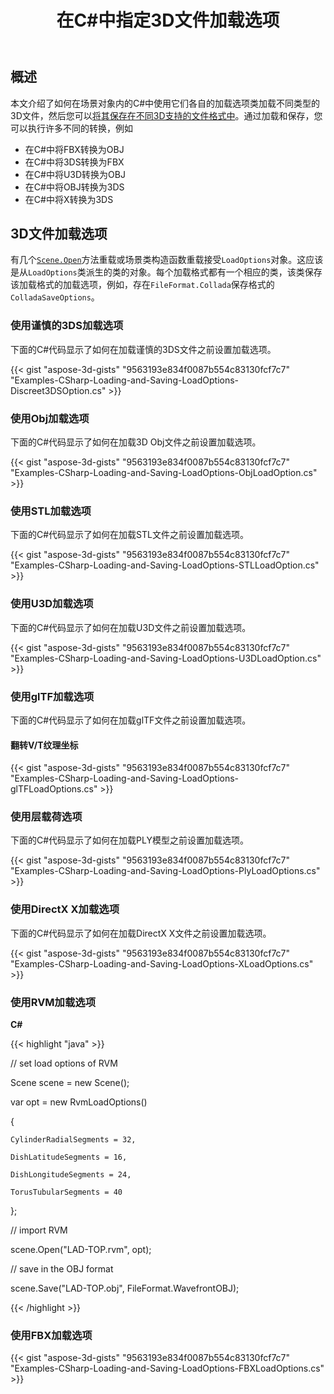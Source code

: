 ﻿---
title: 在C#中指定3D文件加载选项
linktitle: 指定3D文件加载选项
type: docs
weight: 30
url: /zh/net/specify-3d-file-load-options/
description: 有几个接受LoadOptions对象的Scene.Open方法重载或Scene类构造函数重载。每种加载格式都有一个相应的类，该类保存该加载格式的加载选项。
---
## **概述**

本文介绍了如何在场景对象内的C#中使用它们各自的加载选项类加载不同类型的3D文件，然后您可以[将其保存在不同3D支持的文件格式中](https://docs.aspose.com/3d/net/specify-3d-file-save-options/)。通过加载和保存，您可以执行许多不同的转换，例如

- 在C#中将FBX转换为OBJ
- 在C#中将3DS转换为FBX
- 在C#中将U3D转换为OBJ
- 在C#中将OBJ转换为3DS
- 在C#中将X转换为3DS

## **3D文件加载选项**
有几个[`Scene.Open`](https://reference.aspose.com/3d/net/aspose.threed/scene)方法重载或场景类构造函数重载接受`LoadOptions`对象。这应该是从`LoadOptions`类派生的类的对象。每个加载格式都有一个相应的类，该类保存该加载格式的加载选项，例如，存在`FileFormat.Collada`保存格式的`ColladaSaveOptions`。
### **使用谨慎的3DS加载选项**
下面的C#代码显示了如何在加载谨慎的3DS文件之前设置加载选项。

{{< gist "aspose-3d-gists" "9563193e834f0087b554c83130fcf7c7" "Examples-CSharp-Loading-and-Saving-LoadOptions-Discreet3DSOption.cs" >}}
### **使用Obj加载选项**
下面的C#代码显示了如何在加载3D Obj文件之前设置加载选项。

{{< gist "aspose-3d-gists" "9563193e834f0087b554c83130fcf7c7" "Examples-CSharp-Loading-and-Saving-LoadOptions-ObjLoadOption.cs" >}}
### **使用STL加载选项**
下面的C#代码显示了如何在加载STL文件之前设置加载选项。

{{< gist "aspose-3d-gists" "9563193e834f0087b554c83130fcf7c7" "Examples-CSharp-Loading-and-Saving-LoadOptions-STLLoadOption.cs" >}}
### **使用U3D加载选项**
下面的C#代码显示了如何在加载U3D文件之前设置加载选项。

{{< gist "aspose-3d-gists" "9563193e834f0087b554c83130fcf7c7" "Examples-CSharp-Loading-and-Saving-LoadOptions-U3DLoadOption.cs" >}}
### **使用glTF加载选项**
下面的C#代码显示了如何在加载glTF文件之前设置加载选项。
#### **翻转V/T纹理坐标**
{{< gist "aspose-3d-gists" "9563193e834f0087b554c83130fcf7c7" "Examples-CSharp-Loading-and-Saving-LoadOptions-glTFLoadOptions.cs" >}}
### **使用层载荷选项**
下面的C#代码显示了如何在加载PLY模型之前设置加载选项。

{{< gist "aspose-3d-gists" "9563193e834f0087b554c83130fcf7c7" "Examples-CSharp-Loading-and-Saving-LoadOptions-PlyLoadOptions.cs" >}}
### **使用DirectX X加载选项**
下面的C#代码显示了如何在加载DirectX X文件之前设置加载选项。

{{< gist "aspose-3d-gists" "9563193e834f0087b554c83130fcf7c7" "Examples-CSharp-Loading-and-Saving-LoadOptions-XLoadOptions.cs" >}}
### **使用RVM加载选项**
**C#**

{{< highlight "java" >}}

 // set load options of RVM

Scene scene = new Scene();

var opt = new RvmLoadOptions()

{

    CylinderRadialSegments = 32,

    DishLatitudeSegments = 16,

    DishLongitudeSegments = 24,

    TorusTubularSegments = 40

};

// import RVM

scene.Open("LAD-TOP.rvm", opt);

// save in the OBJ format

scene.Save("LAD-TOP.obj", FileFormat.WavefrontOBJ);

{{< /highlight >}}
### **使用FBX加载选项**
{{< gist "aspose-3d-gists" "9563193e834f0087b554c83130fcf7c7" "Examples-CSharp-Loading-and-Saving-LoadOptions-FBXLoadOptions.cs" >}}
